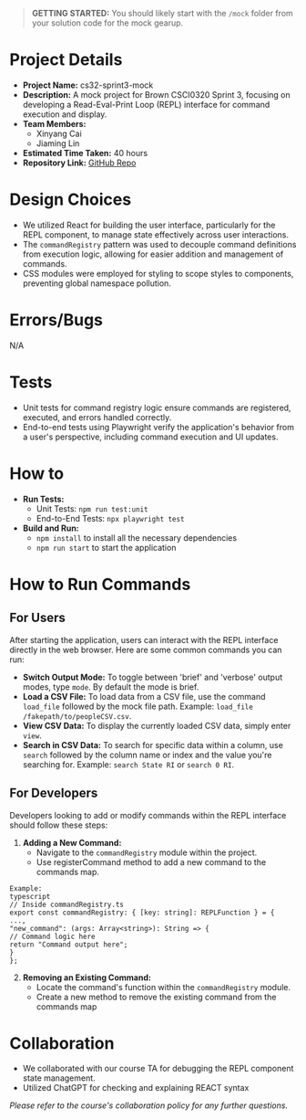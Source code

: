 > **GETTING STARTED:** You should likely start with the `/mock` folder from your solution code for the mock gearup.

# Project Details
- **Project Name:** cs32-sprint3-mock
- **Description:** A mock project for Brown CSCI0320 Sprint 3, focusing on developing a Read-Eval-Print Loop (REPL) interface for command execution and display.
- **Team Members:**
  - Xinyang Cai
  - Jiaming Lin
- **Estimated Time Taken:** 40 hours
- **Repository Link:** [GitHub Repo](https://github.com/cs0320-s24/mock-candice-jaz)

# Design Choices
- We utilized React for building the user interface, particularly for the REPL component, to manage state effectively across user interactions.
- The `commandRegistry` pattern was used to decouple command definitions from execution logic, allowing for easier addition and management of commands.
- CSS modules were employed for styling to scope styles to components, preventing global namespace pollution.

# Errors/Bugs
N/A

# Tests
- Unit tests for command registry logic ensure commands are registered, executed, and errors handled correctly.
- End-to-end tests using Playwright verify the application's behavior from a user's perspective, including command execution and UI updates.

# How to
- **Run Tests:**
  - Unit Tests: `npm run test:unit`
  - End-to-End Tests: `npx playwright test`
- **Build and Run:**
  - `npm install` to install all the necessary dependencies
  - `npm run start` to start the application

# How to Run Commands

## For Users
After starting the application, users can interact with the REPL interface directly in the web browser. Here are some common commands you can run:

- **Switch Output Mode:** To toggle between 'brief' and 'verbose' output modes, type `mode`. By default the mode is brief.
- **Load a CSV File:** To load data from a CSV file, use the command `load_file` followed by the mock file path. Example: `load_file /fakepath/to/peopleCSV.csv`.
- **View CSV Data:** To display the currently loaded CSV data, simply enter `view`.
- **Search in CSV Data:** To search for specific data within a column, use `search` followed by the column name or index and the value you're searching for. Example: `search State RI` or `search 0 RI`.

## For Developers
Developers looking to add or modify commands within the REPL interface should follow these steps:

1. **Adding a New Command:**
   - Navigate to the `commandRegistry` module within the project.
   - Use registerCommand method to add a new command to the commands map.
```
Example:
typescript
// Inside commandRegistry.ts
export const commandRegistry: { [key: string]: REPLFunction } = {
...,
"new_command": (args: Array<string>): String => {
// Command logic here
return "Command output here";
}
};
```

2. **Removing an Existing Command:**
   - Locate the command's function within the `commandRegistry` module.
   - Create a new method to remove the existing command from the commands map 



# Collaboration
- We collaborated with our course TA for debugging the REPL component state management.
- Utilized ChatGPT for checking and explaining REACT syntax

*Please refer to the course's collaboration policy for any further questions.*
